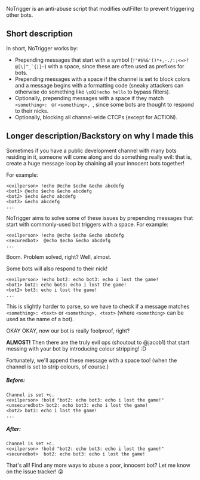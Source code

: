 NoTrigger is an anti-abuse script that modifies outFilter to prevent triggering other bots.

## Short description
In short, NoTrigger works by:

 - Prepending messages that start with a symbol (```!"#$%&'()*+,-./:;<=>?@[\]^_`{|}~```) with a space, since these are often used as prefixes for bots.
 - Prepending messages with a space if the channel is set to block colors and a message begins with a formatting code (sneaky attackers can otherwise do something like `\x02!echo hello` to bypass filters).
 - Optionally, prepending messages with a space if they match `<something>: ` or `<something>, `, since some bots are thought to respond to their nicks.
 - Optionally, blocking all channel-wide CTCPs (except for ACTION).

## Longer description/Backstory on why I made this
Sometimes if you have a public development channel with many bots residing in it, someone will come along and do something really evil: that is, create a huge message loop by chaining all your innocent bots together!

For example:

```
<evilperson> !echo @echo $echo &echo abcdefg
<bot1> @echo $echo &echo abcdefg
<bot2> $echo &echo abcdefg
<bot3> &echo abcdefg
...
```

NoTrigger aims to solve some of these issues by prepending messages that start with commonly-used bot triggers with a space.
For example:

```
<evilperson> !echo @echo $echo &echo abcdefg
<securedbot>  @echo $echo &echo abcdefg
...
```

Boom. Problem solved, right? Well, almost.

Some bots will also respond to their nick!

```
<evilperson> !echo bot2: echo bot3: echo i lost the game!
<bot1> bot2: echo bot3: echo i lost the game!
<bot2> bot3: echo i lost the game!
...
```

This is slightly harder to parse, so we have to check if a message matches `<something>: <text>` or `<something>, <text>` (where `<something>` can be used as the name of a bot).

OKAY OKAY, now our bot is really foolproof, right?

**ALMOST!** Then there are the truly evil ops (shoutout to @jacob1) that start messing with your bot by introducing colour stripping! :D

Fortunately, we'll append these message with a space too! (when the channel is set to strip colours, of course.)

##### Before:
```
Channel is set +c.
<evilperson> !bold "bot2: echo bot3: echo i lost the game!"
<unsecuredbot> bot2: echo bot3: echo i lost the game!
<bot2> bot3: echo i lost the game!
...
```

##### After:

```
Channel is set +c.
<evilperson> !bold "bot2: echo bot3: echo i lost the game!"
<securedbot>  bot2: echo bot3: echo i lost the game!
```

That's all! Find any more ways to abuse a poor, innocent bot? Let me know on the issue tracker! :stuck_out_tongue_closed_eyes:
